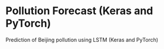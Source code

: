 # Pollution Forecast (Keras and PyTorch)
Prediction of Beijing pollution using LSTM (Keras and PyTorch)
